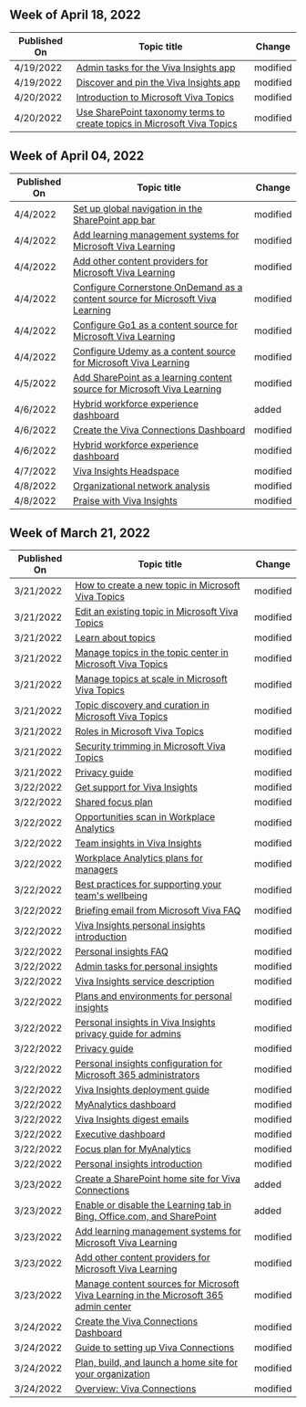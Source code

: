 <!-- This file is generated automatically each week. Changes made to this file will be overwritten.-->



## Week of April 18, 2022


| Published On |Topic title | Change |
|------|------------|--------|
| 4/19/2022 | [Admin tasks for the Viva Insights app](/viva/insights/personal/teams/viva-teams-app-admin-tasks) | modified |
| 4/19/2022 | [Discover and pin the Viva Insights app](/viva/insights/personal/teams/viva-teams-app-install) | modified |
| 4/20/2022 | [Introduction to Microsoft Viva Topics](/viva/topics/index) | modified |
| 4/20/2022 | [Use SharePoint taxonomy terms to create topics in Microsoft Viva Topics](/viva/topics/sharepoint-taxonomy) | modified |


## Week of April 04, 2022


| Published On |Topic title | Change |
|------|------------|--------|
| 4/4/2022 | [Set up global navigation in the SharePoint app bar](/viva/connections/sharepoint-app-bar) | modified |
| 4/4/2022 | [Add learning management systems for Microsoft Viva Learning](/viva/learning/configure-lms) | modified |
| 4/4/2022 | [Add other content providers for Microsoft Viva Learning](/viva/learning/configure-other-content-sources) | modified |
| 4/4/2022 | [Configure Cornerstone OnDemand as a content source for Microsoft Viva Learning](/viva/learning/configure-cornerstone-content-source) | modified |
| 4/4/2022 | [Configure Go1 as a content source for Microsoft Viva Learning](/viva/learning/configure-go1-content-source) | modified |
| 4/4/2022 | [Configure Udemy as a content source for Microsoft Viva Learning](/viva/learning/configure-udemy-content-source) | modified |
| 4/5/2022 | [Add SharePoint as a learning content source for Microsoft Viva Learning](/viva/learning/configure-sharepoint-content-source) | modified |
| 4/6/2022 | [Hybrid workforce experience dashboard](/viva/insights/tutorials/hybrid-workforce-experience) | added |
| 4/6/2022 | [Create the Viva Connections Dashboard](/viva/connections/create-dashboard) | modified |
| 4/6/2022 | [Hybrid workforce experience dashboard](/viva/insights/tutorials/hybrid-workforce-experience) | modified |
| 4/7/2022 | [Viva Insights Headspace](/viva/insights/personal/teams/viva-insights-headspace) | modified |
| 4/8/2022 | [Organizational network analysis](/viva/solutions/organizational-network-analysis/organizational-network-analysis) | modified |
| 4/8/2022 | [Praise with Viva Insights](/viva/insights/personal/teams/viva-insights-praise) | modified |


## Week of March 21, 2022


| Published On |Topic title | Change |
|------|------------|--------|
| 3/21/2022 | [How to create a new topic in Microsoft Viva Topics](/viva/topics/create-a-topic) | modified |
| 3/21/2022 | [Edit an existing topic in Microsoft Viva Topics](/viva/topics/edit-a-topic) | modified |
| 3/21/2022 | [Learn about topics](/viva/topics/get-started-with-viva-topics) | modified |
| 3/21/2022 | [Manage topics in the topic center in Microsoft Viva Topics](/viva/topics/manage-topics) | modified |
| 3/21/2022 | [Manage topics at scale in Microsoft Viva Topics](/viva/topics/scale-topics) | modified |
| 3/21/2022 | [Topic discovery and curation in Microsoft Viva Topics](/viva/topics/topic-experiences-discovery-curation) | modified |
| 3/21/2022 | [Roles in Microsoft Viva Topics](/viva/topics/topic-experiences-roles) | modified |
| 3/21/2022 | [Security trimming in Microsoft Viva Topics](/viva/topics/topic-experiences-security-trimming) | modified |
| 3/21/2022 | [Privacy guide](/viva/insights/personal/overview/privacy-guide-users) | modified |
| 3/22/2022 | [Get support for Viva Insights](/viva/insights/overview/getting-support) | modified |
| 3/22/2022 | [Shared focus plan](/viva/insights/use/shared-focus-plan) | modified |
| 3/22/2022 | [Opportunities scan in Workplace Analytics](/viva/insights/use/solutions-scan) | modified |
| 3/22/2022 | [Team insights in Viva Insights](/viva/insights/use/team-insights) | modified |
| 3/22/2022 | [Workplace Analytics plans for managers](/viva/insights/manager-insights/plans) | modified |
| 3/22/2022 | [Best practices for supporting your team's wellbeing](/viva/insights/manager-insights/wellbeing) | modified |
| 3/22/2022 | [Briefing email from Microsoft Viva FAQ](/viva/insights/personal/briefing/be-faqs) | modified |
| 3/22/2022 | [Viva Insights personal insights introduction](/viva/insights/personal/mya-landing-page) | modified |
| 3/22/2022 | [Personal insights FAQ](/viva/insights/personal/overview/mya-faq) | modified |
| 3/22/2022 | [Admin tasks for personal insights](/viva/insights/personal/overview/mya-for-admins) | modified |
| 3/22/2022 | [Viva Insights service description](/viva/insights/personal/overview/mya-service-description) | modified |
| 3/22/2022 | [Plans and environments for personal insights](/viva/insights/personal/overview/plans-environments) | modified |
| 3/22/2022 | [Personal insights in Viva Insights privacy guide for admins](/viva/insights/personal/overview/privacy-guide-admins) | modified |
| 3/22/2022 | [Privacy guide](/viva/insights/personal/overview/privacy-guide-users) | modified |
| 3/22/2022 | [Personal insights configuration for Microsoft 365 administrators](/viva/insights/personal/setup/configure) | modified |
| 3/22/2022 | [Viva Insights deployment guide](/viva/insights/personal/setup/deployment-guide) | modified |
| 3/22/2022 | [MyAnalytics dashboard](/viva/insights/personal/use/dashboard-2) | modified |
| 3/22/2022 | [Viva Insights digest emails](/viva/insights/personal/use/email-digests-3) | modified |
| 3/22/2022 | [Executive dashboard](/viva/insights/personal/use/executive) | modified |
| 3/22/2022 | [Focus plan for MyAnalytics](/viva/insights/personal/use/focus-plan) | modified |
| 3/22/2022 | [Personal insights introduction](/viva/insights/personal/introduction) | modified |
| 3/23/2022 | [Create a SharePoint home site for Viva Connections](/viva/connections/create-sharepoint-home-site-for-viva-connections) | added |
| 3/23/2022 | [Enable or disable the Learning tab in Bing, Office.com, and SharePoint](/viva/learning/enable-disable-search) | added |
| 3/23/2022 | [Add learning management systems for Microsoft Viva Learning](/viva/learning/configure-lms) | modified |
| 3/23/2022 | [Add other content providers for Microsoft Viva Learning](/viva/learning/configure-other-content-sources) | modified |
| 3/23/2022 | [Manage content sources for Microsoft Viva Learning in the Microsoft 365 admin center](/viva/learning/content-sources-365-admin-center) | modified |
| 3/24/2022 | [Create the Viva Connections Dashboard](/viva/connections/create-dashboard) | modified |
| 3/24/2022 | [Guide to setting up Viva Connections](/viva/connections/guide-to-setting-up-viva-connections) | modified |
| 3/24/2022 | [Plan, build, and launch a home site for your organization](/viva/connections/home-site-plan) | modified |
| 3/24/2022 | [Overview: Viva Connections](/viva/connections/viva-connections-overview) | modified |
